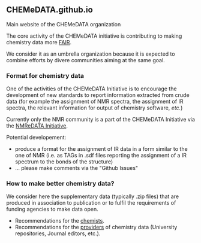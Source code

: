 ## CHEMeDATA.github.io
Main website of the CHEMeDATA organization

<!--- <h3 style="background-color:DodgerBlue;">This website is under construction</h3> ---> 

The core activity of the CHEMeDATA initiative is contributing to making chemistry data more [FAIR](https://www.go-fair.org/fair-principles/).

We consider it as an umbrella organization because it is expected to combine efforts by divere communities aiming at the same goal. 

### Format for chemistry data

One of the activities of the CHEMeDATA Initiative is to encourage the development of new standards to report information extracted from crude data (for example the assignment of NMR spectra, the assignment of IR spectra, the relevant information for output of chemistry software, *etc.*)

Currently only the NMR community is a part of the CHEMeDATA Initiative via the [NMReDATA Initiative](https://nmredata.org/).

Potential developement:
- produce a format for the assignment of IR data in a form similar to the one of NMR (i.e. as TAGs in .sdf files reporting the assignment of a IR spectrum to the bonds of the structure)
- ... please make comments via the "Github Issues"

### How to make better chemistry data?

We consider here the supplementary data (typically .zip files) that are produced in association to publication or to fulfil the requirements of funding agencies to make data open.

- Recommendations for the [chemists](chemists.md).
- Recommendations for the [providers](data_provider.md) of chemistry data (University repositories, Journal editors, etc.).

<!---
[t](test_html_javascritp.html) 
---> 
